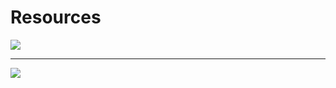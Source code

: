 # Resources

![](https://www.drapeauxdespays.fr/data/flags/emoji/openmoji/32x32/fr.png)

---
![](https://www.drapeauxdespays.fr/data/flags/emoji/openmoji/32x32/us.png)
